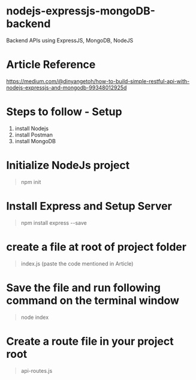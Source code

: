 # nodejs-expressjs-mongoDB-backend
Backend APIs using ExpressJS, MongoDB, NodeJS

# Article Reference
https://medium.com/@dinyangetoh/how-to-build-simple-restful-api-with-nodejs-expressjs-and-mongodb-99348012925d

# Steps to follow - Setup

1. install Nodejs
2. install Postman
3. install MongoDB

# Initialize NodeJs project
> npm init

# Install Express and Setup Server
> npm install express --save

# create a file at root of project folder
> index.js (paste the code mentioned in Article)

# Save the file and run following command on the terminal window
> node index

# Create a route file in your project root
> api-routes.js